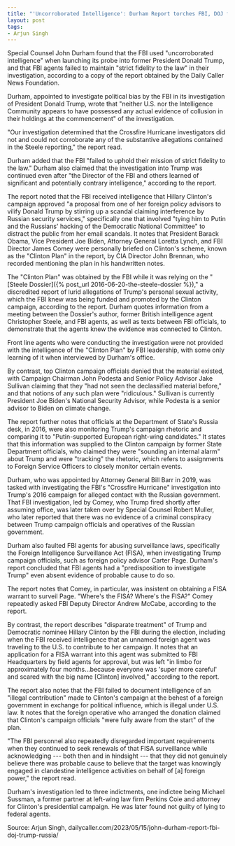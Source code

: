```yaml
---
title: "'Uncorroborated Intelligence': Durham Report torches FBI, DOJ for handling of Trump-Russia probe"
layout: post
tags:
- Arjun Singh
---
```


Special Counsel John Durham found that the FBI used "uncorroborated intelligence" when launching its probe into former President Donald Trump, and that FBI agents failed to maintain "strict fidelity to the law" in their investigation, according to a copy of the report obtained by the Daily Caller News Foundation.

Durham, appointed to investigate political bias by the FBI in its investigation of President Donald Trump, wrote that "neither U.S. nor the Intelligence Community appears to have possessed any actual evidence of collusion in their holdings at the commencement" of the investigation.

"Our investigation determined that the Crossfire Hurricane investigators did not and could not corroborate any of the substantive allegations contained in the Steele reporting," the report read.

Durham added that the FBI "failed to uphold their mission of strict fidelity to the law." Durham also claimed that the investigation into Trump was continued even after "the Director of the FBI and others learned of significant and potentially contrary intelligence," according to the report.

The report noted that the FBI received intelligence that Hillary Clinton's campaign approved "a proposal from one of her foreign policy advisors to vilify Donald Trump by stirring up a scandal claiming interference by Russian security services," specifically one that involved "tying him to Putin and the Russians' hacking of the Democratic National Committee" to distract the public from her email scandals. It notes that President Barack Obama, Vice President Joe Biden, Attorney General Loretta Lynch, and FBI Director James Comey were personally briefed on Clinton's scheme, known as the "Clinton Plan" in the report, by CIA Director John Brennan, who recorded mentioning the plan in his handwritten notes.

The "Clinton Plan" was obtained by the FBI while it was relying on the "[Steele Dossier]({% post_url 2016-06-20-the-steele-dossier %})," a discredited report of lurid allegations of Trump's personal sexual activity, which the FBI knew was being funded and promoted by the Clinton campaign, according to the report. Durham quotes information from a meeting between the Dossier's author, former British intelligence agent Christopher Steele, and FBI agents, as well as texts between FBI officials, to demonstrate that the agents knew the evidence was connected to Clinton.

Front line agents who were conducting the investigation were not provided with the intelligence of the "Clinton Plan" by FBI leadership, with some only learning of it when interviewed by Durham's office.

By contrast, top Clinton campaign officials denied that the material existed, with Campaign Chairman John Podesta and Senior Policy Advisor Jake Sullivan claiming that they "had not seen the declassified material before," and that notions of any such plan were "ridiculous." Sullivan is currently President Joe Biden's National Security Advisor, while Podesta is a senior advisor to Biden on climate change.

The report further notes that officials at the Department of State's Russia desk, in 2016, were also monitoring Trump's campaign rhetoric and comparing it to "Putin-supported European right-wing candidates." It states that this information was supplied to the Clinton campaign by former State Department officials, who claimed they were "sounding an internal alarm" about Trump and were "tracking" the rhetoric, which refers to assignments to Foreign Service Officers to closely monitor certain events.

Durham, who was appointed by Attorney General Bill Barr in 2019, was tasked with investigating the FBI's "Crossfire Hurricane" investigation into Trump's 2016 campaign for alleged contact with the Russian government. That FBI investigation, led by Comey, who Trump fired shortly after assuming office, was later taken over by Special Counsel Robert Muller, who later reported that there was no evidence of a criminal conspiracy between Trump campaign officials and operatives of the Russian government.

Durham also faulted FBI agents for abusing surveillance laws, specifically the Foreign Intelligence Surveillance Act (FISA), when investigating Trump campaign officials, such as foreign policy advisor Carter Page. Durham's report concluded that FBI agents had a "predisposition to investigate Trump" even absent evidence of probable cause to do so.

The report notes that Comey, in particular, was insistent on obtaining a FISA warrant to surveil Page. "Where's the FISA? Where's the FISA?" Comey repeatedly asked FBI Deputy Director Andrew McCabe, according to the report.

By contrast, the report describes "disparate treatment" of Trump and Democratic nominee Hillary Clinton by the FBI during the election, including when the FBI received intelligence that an unnamed foreign agent was traveling to the U.S. to contribute to her campaign. It notes that an application for a FISA warrant into this agent was submitted to FBI Headquarters by field agents for approval, but was left "in limbo for approximately four months...because everyone was 'super more careful' and scared with the big name [Clinton] involved," according to the report.

The report also notes that the FBI failed to document intelligence of an "illegal contribution" made to Clinton's campaign at the behest of a foreign government in exchange for political influence, which is illegal under U.S. law. It notes that the foreign operative who arranged the donation claimed that Clinton's campaign officials "were fully aware from the start" of the plan.

"The FBI personnel also repeatedly disregarded important requirements when they continued to seek renewals of that FISA surveillance while acknowledging --- both then and in hindsight --- that they did not genuinely believe there was probable cause to believe that the target was knowingly engaged in clandestine intelligence activities on behalf of [a] foreign power," the report read.

Durham's investigation led to three indictments, one indictee being Michael Sussman, a former partner at left-wing law firm Perkins Coie and attorney for Clinton's presidential campaign. He was later found not guilty of lying to federal agents.

Source: Arjun Singh, dailycaller.com/2023/05/15/john-durham-report-fbi-doj-trump-russia/
